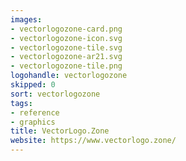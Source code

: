 ```yaml
---
images:
- vectorlogozone-card.png
- vectorlogozone-icon.svg
- vectorlogozone-tile.svg
- vectorlogozone-ar21.svg
- vectorlogozone-tile.png
logohandle: vectorlogozone
skipped: 0
sort: vectorlogozone
tags:
- reference
- graphics
title: VectorLogo.Zone
website: https://www.vectorlogo.zone/
---
```

